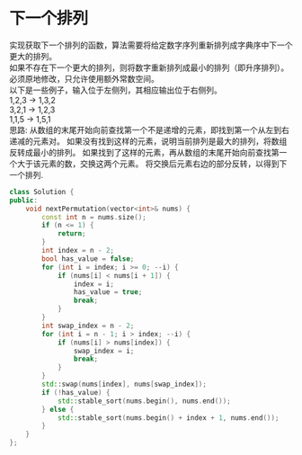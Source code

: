 # 下一个排列
实现获取下一个排列的函数，算法需要将给定数字序列重新排列成字典序中下一个更大的排列。<br>
如果不存在下一个更大的排列，则将数字重新排列成最小的排列（即升序排列）。 <br>
必须原地修改，只允许使用额外常数空间。 <br>
以下是一些例子，输入位于左侧列，其相应输出位于右侧列。 <br>
1,2,3 → 1,3,2  <br>
3,2,1 → 1,2,3  <br>
1,1,5 → 1,5,1  <br>
思路: 
从数组的末尾开始向前查找第一个不是递增的元素，即找到第一个从左到右递减的元素对。
如果没有找到这样的元素，说明当前排列是最大的排列，将数组反转成最小的排列。
如果找到了这样的元素，再从数组的末尾开始向前查找第一个大于该元素的数，交换这两个元素。
将交换后元素右边的部分反转，以得到下一个排列. <br>
``` cpp
class Solution {
public:
    void nextPermutation(vector<int>& nums) {
        const int n = nums.size();
        if (n <= 1) {
            return;
        }
        int index = n - 2;
        bool has_value = false;
        for (int i = index; i >= 0; --i) {
            if (nums[i] < nums[i + 1]) {
                index = i;
                has_value = true;
                break;
            }
        }
        int swap_index = n - 2;
        for (int i = n - 1; i > index; --i) {
            if (nums[i] > nums[index]) {
                swap_index = i;
                break;
            }
        }
        std::swap(nums[index], nums[swap_index]);
        if (!has_value) {
            std::stable_sort(nums.begin(), nums.end());
        } else {
            std::stable_sort(nums.begin() + index + 1, nums.end());
        }
    }
};
```

